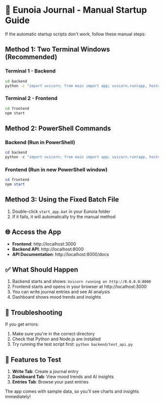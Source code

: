# 🚀 Eunoia Journal - Manual Startup Guide

If the automatic startup scripts don't work, follow these manual steps:

## Method 1: Two Terminal Windows (Recommended)

### Terminal 1 - Backend
```bash
cd backend
python -c "import uvicorn; from main import app; uvicorn.run(app, host='0.0.0.0', port=8000, log_level='info')"
```

### Terminal 2 - Frontend
```bash
cd frontend
npm start
```

## Method 2: PowerShell Commands

### Backend (Run in PowerShell)
```powershell
cd backend
python -c "import uvicorn; from main import app; uvicorn.run(app, host='0.0.0.0', port=8000, log_level='info')"
```

### Frontend (Run in new PowerShell window)
```powershell
cd frontend
npm start
```

## Method 3: Using the Fixed Batch File

1. Double-click `start_app.bat` in your Eunoia folder
2. If it fails, it will automatically try the manual method

## 🌐 Access the App

- **Frontend**: http://localhost:3000
- **Backend API**: http://localhost:8000
- **API Documentation**: http://localhost:8000/docs

## ✅ What Should Happen

1. Backend starts and shows: `Uvicorn running on http://0.0.0.0:8000`
2. Frontend starts and opens in your browser at http://localhost:3000
3. You can write journal entries and see AI analysis
4. Dashboard shows mood trends and insights

## 🔧 Troubleshooting

If you get errors:
1. Make sure you're in the correct directory
2. Check that Python and Node.js are installed
3. Try running the test script first: `python backend/test_api.py`

## 📱 Features to Test

1. **Write Tab**: Create a journal entry
2. **Dashboard Tab**: View mood trends and AI insights
3. **Entries Tab**: Browse your past entries

The app comes with sample data, so you'll see charts and insights immediately!
